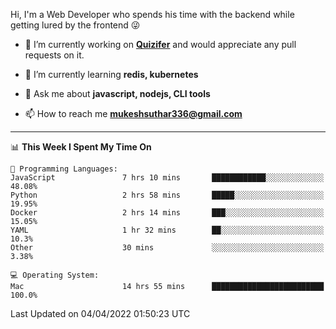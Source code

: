 Hi, I'm a Web Developer who spends his time with the backend while getting lured by the frontend 😜

- 🔭 I’m currently working on **[Quizifer](https://github.com/SutharMukesh/Quizifer/)** and would appreciate any pull requests on it.

- 🌱 I’m currently learning **redis, kubernetes**

- 💬 Ask me about **javascript, nodejs, CLI tools**

- 📫 How to reach me **mukeshsuthar336@gmail.com**

---
<!--START_SECTION:waka-->
📊 **This Week I Spent My Time On** 

```text
💬 Programming Languages: 
JavaScript               7 hrs 10 mins       ████████████░░░░░░░░░░░░░   48.08% 
Python                   2 hrs 58 mins       █████░░░░░░░░░░░░░░░░░░░░   19.95% 
Docker                   2 hrs 14 mins       ███░░░░░░░░░░░░░░░░░░░░░░   15.05% 
YAML                     1 hr 32 mins        ██░░░░░░░░░░░░░░░░░░░░░░░   10.3% 
Other                    30 mins             ░░░░░░░░░░░░░░░░░░░░░░░░░   3.38%

💻 Operating System: 
Mac                      14 hrs 55 mins      █████████████████████████   100.0%

```


 Last Updated on 04/04/2022 01:50:23 UTC
<!--END_SECTION:waka-->
